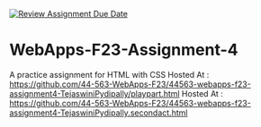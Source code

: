 [![Review Assignment Due Date](https://classroom.github.com/assets/deadline-readme-button-24ddc0f5d75046c5622901739e7c5dd533143b0c8e959d652212380cedb1ea36.svg)](https://classroom.github.com/a/4tKarLeg)
# WebApps-F23-Assignment-4
A practice assignment for HTML with CSS
Hosted At : <https://github.com/44-563-WebApps-F23/44563-webapps-f23-assignment4-TejaswiniPydipally/playpart.html>
Hosted At : <https://github.com/44-563-WebApps-F23/44563-webapps-f23-assignment4-TejaswiniPydipally.secondact.html>
